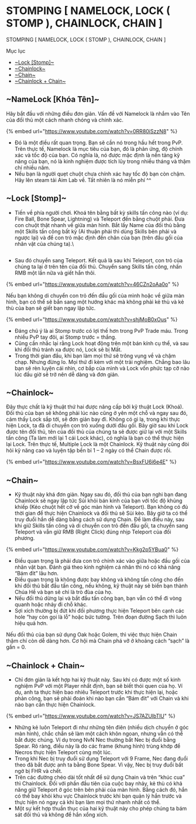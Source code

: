 # STOMPING \[ NAMELOCK, LOCK ( STOMP ), CHAINLOCK, CHAIN ]

STOMPING \[ NAMELOCK, LOCK ( STOMP ), CHAINLOCK, CHAIN ]

Mục lục

* [\~Lock \[Stomp\]\~](https://tm.diablo2-vn.com/?p=10077\&preview=true)
* [\~Chainlock\~](https://tm.diablo2-vn.com/?p=10077\&preview=true)
* [\~Chain\~](https://tm.diablo2-vn.com/?p=10077\&preview=true)
* [\~Chainlock + Chain\~](https://tm.diablo2-vn.com/?p=10077\&preview=true)

## \~NameLock \[Khóa Tên]\~

Hãy bắt đầu với những điều đơn giản. Vấn đề với Namelock là nhắm vào Tên của đối thủ một cách nhanh chóng và chính xác.



{% embed url="https://www.youtube.com/watch?v=0RR80iSzzN8" %}

* Đó là một điều rất quan trọng. Bạn sẽ cần nó trong hầu hết trong PvP. Trên thực tế, Namelock là mục tiêu của bạn, đó là phản ứng, độ chính xác và tốc độ của bạn. Có nghĩa là, nó được mặc định là nền tảng kỹ năng của bạn, nó là kinh nghiệm được tích lũy trong nhiều tháng và thậm chí nhiều năm.
* Nếu bạn là người quẹt chuột chưa chính xác hay tốc độ bạn còn chậm. Hãy lên steam tải Aim Lab về. Tất nhiên là nó miễn phí ^^

## \~Lock \[Stomp]\~

*   Tiến về phía người chơi. Khoá tên bằng bất kỳ skills tấn công nào (ví dụ: Fire Ball, Bone Spear, Lightning) và Teleport đến bằng chuột phải. Đưa con chuột thật nhanh về giữa màn hình. Bắt lấy Name của đối thủ bằng một Skills tấn công bất kỳ (Ai thuận phải thì dùng Skills bên phải và ngược lại) và để con trỏ mặc định đến chân của bạn (trên đầu gối của nhân vật của chúng ta).\


    <figure><img src="https://i0.wp.com/tm.diablo2-vn.com/app/uploads/2022/06/22.jpg?resize=374%2C377&#x26;ssl=1" alt=""><figcaption></figcaption></figure>
* Sau đó chuyển sang Teleport. Kết quả là sau khi Teleport, con trỏ của chúng ta lại ở trên tên của đối thủ. Chuyển sang Skills tấn công, nhấn RMB một lần nữa và giết hắn thôi.

{% embed url="https://www.youtube.com/watch?v=46CZn2oAa0o" %}

Nếu bạn không di chuyển con trỏ đến đầu gối của mình hoặc về giữa màn hình, bạn có thể sẽ bắn sang một hướng khác mà không phải kẻ thù và kẻ thù của bạn sẽ giết bạn ngay lập tức.



{% embed url="https://www.youtube.com/watch?v=shjMoB0xOus" %}

* Đáng chú ý là ai Stomp trước có lợi thế hơn trong PvP Trade máu. Trong nhiều PvP tay đôi, ai Stomp trước = thắng.
* Cũng cần nhắc lại rằng Lock hoạt động trên một bán kính cụ thể, và sau khi đối thủ tránh xa được nó, Lock sẽ bị Mất.
* Trong thời gian đầu, khi bạn làm mọi thứ sẽ trông vụng về và chậm chạp. Nhưng đừng lo. Mọi thứ đi kèm với một trải nghiệm. Chẳng bao lâu bạn sẽ rèn luyện cái nhìn, cơ bắp của mình và Lock vốn phức tạp cỡ nào lúc đầu giờ sẽ trở nên dễ dàng và đơn giản.

## \~Chainlock\~

Đây thực chất là kỹ thuật thứ hai được nâng cấp bởi kỹ thuật Lock (Khoá). Đối thủ của bạn sẽ không phải lúc nào cũng ở yên một chỗ và ngay sau đó, cảm thấy Lock sắp tới, sẽ đơn giản bay đi. Không có gì lạ, trong khi thực hiện Lock, ta đã di chuyển con trỏ xuống dưới đầu gối. Bây giờ sau khi Lock được tên đối thủ, tên của đối thủ của chúng ta sẽ được giữ lại với một Skills tấn công (Ta làm mới lại 1 cái Lock khác), có nghĩa là bạn có thể thực hiện lại Lock. Trên thực tế, Multiple Lock là một Chainlock. Kỹ thuật này cũng đòi hỏi kỹ năng cao và luyện tập bền bỉ 1 – 2 ngày có thể Chain được rồi.



{% embed url="https://www.youtube.com/watch?v=BsxFU6i6e4E" %}

## \~Chain\~

* Kỹ thuật này khá đơn giản. Ngay sau đó, đối thủ của bạn nghi bạn đang Chainlock sẽ ngay lập tức Sủi khỏi bán kính của bạn với tốc độ khủng khiếp (Kéo chuột hết cỡ về góc màn hình và Teleport). Bạn không có đủ thời gian để thực hiện Chainlock và đối thủ sẽ Sủi kèo. Bây giờ ta có thể truy đuổi hắn dễ dàng bằng cách sử dụng Chain. Để làm điều này, sau khi giữ Skills tấn công và di chuyển con trỏ đến đầu gối, ta chuyển sang Teleport và vẫn giữ RMB (Right Click) đúng nhịp Teleport của đối phương.



{% embed url="https://www.youtube.com/watch?v=Kkg2p5YBua0" %}

* Điều quan trọng là phải đưa con trỏ chính xác vào giữa hoặc đầu gối của nhân vật bạn. Đánh giá theo kinh nghiệm cá nhân thì nó có khả năng “Bám đít” lâu hơn.
* Điều quan trọng là không được bay không và không tấn công cho đến khi đối thủ bắt đầu tấn công, nếu không, kỹ thuật này sẽ biến bạn thành Chúa Hề và bạn sẽ chỉ là trò đùa của họ.
* Nếu đối thủ dừng lại và bắt đầu tấn công bạn, bạn vẫn có thể đi vòng quanh hoặc nhảy đi chỗ khác.
* Sợi xích thường bị đứt khi đối phương thực hiện Teleport bên cạnh các hole “hay còn gọi là lỗ” hoặc bức tường. Trên đoạn đường Sạch thì luôn hiệu quả hơn.

Nếu đối thủ của bạn sử dụng Oak hoặc Golem, thì việc thực hiện Chain thậm chí còn dễ dàng hơn. Cơ hội mà Chain phá vỡ ở khoảng cách “sạch” là gần = 0.

## \~Chainlock + Chain\~

* Chỉ đơn giản là kết hợp hai kỹ thuật này. Sau khi có được một số kinh nghiệm PvP với một Player nhất định, bạn sẽ biết thói quen của họ. Ví dụ, anh ta thực hiện bao nhiêu Teleport trước khi thực hiện lại, hoặc phản công, bạn sẽ phải đoán khi nào bạn cần “Bám đít” với Chain và khi nào bạn cần thực hiện Chainlock.

{% embed url="https://www.youtube.com/watch?v=JS7AZUlbTlU" %}

* Những kẻ luôn Teleport đi như những tên điên (nhiều dịch chuyển ở góc màn hình), chắc chắn sẽ làm một cách khôn ngoan, nhưng vẫn có thể bắt được chúng. Ví dụ trong NvN Nec thường bắt Nec bị đuổi bằng Spear. Rõ ràng, điều này là do các frame (khung hình) trùng khớp để Necros thực hiện Teleport cùng một lúc.
* Trong khi Nec bị truy đuổi sử dụng Teleport với 9 Frame, Nec đang đuổi theo đã bắt được anh ta bằng Bone Spear. Vì vậy, Nec bị truy đuổi bất ngờ bị FHR và chết.
* Trên các đường chéo dài tốt nhất để sử dụng Chain và trên “khúc cua” thì Chainlock. Đối với phần đầu tiên của cuộc bay nhảy, kẻ thù có khả năng giữ Teleport ở góc trên bên phải của màn hình. Bằng cách đó, hắn có thể bay khỏi khu vực Chainlock trước khi bạn quản lý hắn trước và thực hiện nó ngay cả khi bạn làm mọi thứ nhanh nhất có thể.
* Một sự kết hợp thuần thục của hai kỹ thuật này cho phép chúng ta bám sát đối thủ và không để hắn xổng xích.
